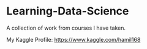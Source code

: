 # Learning-Data-Science

A collection of work from courses I have taken.

My Kaggle Profile: https://www.kaggle.com/hamil168
